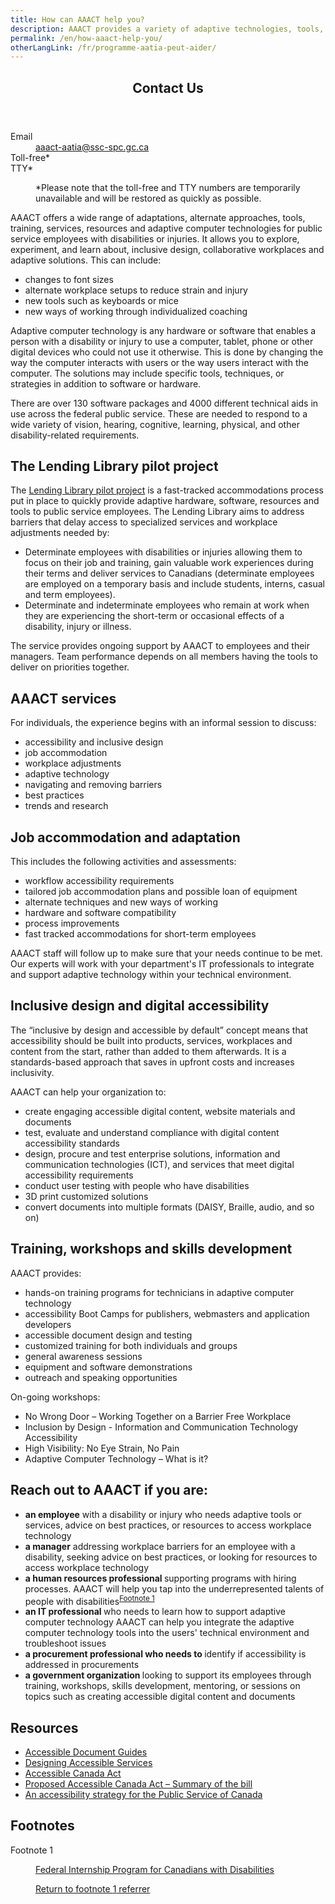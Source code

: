 ```yaml
---
title: How can AAACT help you?
description: AAACT provides a variety of adaptive technologies, tools, and services to help public service employees with disabilities or injuries. It offers adaptations like font size changes, ergonomic setups, and new working methods through individualized coaching. The program supports over 130 software packages and 4000 technical aids to meet diverse needs. The Lending Library pilot project fast-tracks accommodations, providing quick access to adaptive hardware and software. AAACT also offers training, workshops, and resources on accessibility, inclusive design, and digital content creation.
permalink: /en/how-aaact-help-you/
otherLangLink: /fr/programme-aatia-peut-aider/
---
```


<div class="row">
		<div class="col-xs-12 col-md-4 pull-right">
				<section class="panel panel-primary">
						<header class="panel-heading">
								<h2 class="panel-title">Contact Us</h2>
						</header>
						<div class="panel-body">
								<dl class="mrgn-bttm-0">
										<dt>Email</dt>
										<dd><a href="mailto:aaact-aatia@ssc-spc.gc.ca">aaact-aatia@ssc-spc.gc.ca</a></dd>
										<dt>Toll-free*</dt>
										<dt>TTY*</dt>
										<dd>
												<p class="small">*Please note that the toll-free and TTY numbers are temporarily unavailable and will be restored as quickly as possible.</p>
										</dd>
								</dl>
						</div>
				</section>
		</div>
		<div class="mrgn-lft-md mrgn-rght-md">
				<p>AAACT offers a wide range of adaptations, alternate approaches, tools, training, services, resources and adaptive computer technologies for public service employees with disabilities or injuries. It allows you to explore, experiment, and learn about, inclusive design, collaborative workplaces and adaptive solutions. This can include:</p>
				<ul>
						<li>changes to font sizes </li>
						<li>alternate workplace setups to reduce strain and injury </li>
						<li>new tools such as keyboards or mice</li>
						<li>new ways of working through individualized coaching</li>
				</ul>
				<p>Adaptive computer technology is any hardware or software that enables a person with a disability or injury to use a computer, tablet, phone or other digital devices who could not use it otherwise. This is done by changing the way the computer interacts with users or the way users interact with the computer. The solutions may include specific tools, techniques, or strategies in addition to software or hardware.</p>
				<p>There are over 130 software packages and 4000 different technical aids in use across the federal public service. These are needed to respond to a wide variety of vision, hearing, cognitive, learning, physical, and other disability-related requirements.</p>
				<h2>The Lending Library pilot project</h2>
				<p>The <a href="/en/shared-services/corporate/aaact-program/lending-library-service-pilot-project.html">Lending Library pilot project</a> is a fast-tracked accommodations process put in place to quickly provide adaptive hardware, software, resources and tools to public service employees. The Lending Library aims to address barriers that delay access to specialized services and workplace adjustments needed by:</p>
				<ul class="lst-spcd">
						<li>Determinate employees with disabilities or injuries allowing them to focus on their job and training, gain valuable work experiences during their terms and deliver services to Canadians (determinate employees are employed on a temporary basis and include students, interns, casual and term employees).</li>
						<li>Determinate and indeterminate employees who remain at work when they are experiencing the short-term or occasional effects of a disability, injury or illness.</li>
				</ul>
				<p>The service provides ongoing support by AAACT to employees and their managers. Team performance depends on all members having the tools to deliver on priorities together.</p>
				<h2>AAACT services</h2>
				<p>For individuals, the experience begins with an informal session to discuss:</p>
				<ul>
						<li>accessibility and inclusive design</li>
						<li>job accommodation </li>
						<li>workplace adjustments</li>
						<li>adaptive technology </li>
						<li>navigating and removing barriers</li>
						<li>best practices</li>
						<li>trends and research</li>
				</ul>
				<h2>Job accommodation and adaptation</h2>
				<p>This includes the following activities and assessments:</p>
				<ul>
						<li>workflow accessibility requirements</li>
						<li>tailored job accommodation plans and possible loan of equipment</li>
						<li>alternate techniques and new ways of working</li>
						<li>hardware and software compatibility</li>
						<li>process improvements</li>
						<li>fast tracked accommodations for short-term employees</li>
				</ul>
				<p>AAACT staff will follow up to make sure that your needs continue to be met. Our experts will work with your department's IT professionals to integrate and support adaptive technology within your technical environment.</p>
				<h2>Inclusive design and digital accessibility</h2>
				<p>The “inclusive by design and accessible by default” concept means that accessibility should be built into products, services, workplaces and content from the start, rather than added to them afterwards. It is a standards-based approach that saves in upfront costs and increases inclusivity.</p>
				<p>AAACT can help your organization to:</p>
				<ul>
						<li>create engaging accessible digital content, website materials and documents </li>
						<li>test, evaluate and understand compliance with digital content accessibility standards</li>
						<li>design, procure and test enterprise solutions, information and communication technologies (ICT), and services that meet digital accessibility requirements</li>
						<li>conduct user testing with people who have disabilities</li>
						<li>3D print customized solutions</li>
						<li>convert documents into multiple formats (DAISY, Braille, audio, and so on) </li>
				</ul>
				<h2>Training, workshops and skills development</h2>
				<p>AAACT provides:</p>
				<ul>
						<li>hands-on training programs for technicians in adaptive computer technology </li>
						<li>accessibility Boot Camps for publishers, webmasters and application developers</li>
						<li>accessible document design and testing</li>
						<li>customized training for both individuals and groups</li>
						<li>general awareness sessions</li>
						<li>equipment and software demonstrations</li>
						<li>outreach and speaking opportunities</li>
				</ul>
				<p>On-going workshops:</p>
				<ul>
						<li>No Wrong Door – Working Together on a Barrier Free Workplace</li>
						<li>Inclusion by Design - Information and Communication Technology Accessibility</li>
						<li>High Visibility: No Eye Strain, No Pain</li>
						<li>Adaptive Computer Technology – What is it?</li>
				</ul>
				<h2>Reach out to AAACT if you are:</h2>
				<ul>
						<li><strong>an employee</strong> with a disability or injury who needs adaptive tools or services, advice on best practices, or resources to access workplace technology </li>
						<li><strong>a manager</strong> addressing workplace barriers for an employee with a disability, seeking advice on best practices, or looking for resources to access workplace technology</li>
						<li><strong>a human resources professional </strong>supporting programs with hiring processes. AAACT will help you tap into the underrepresented talents of people with disabilities<sup id="fn1-rf"><a class="fn-lnk" href="#fn1"><span class="wb-inv">Footnote </span>1</a></sup></li>
						<li><strong>an IT professional </strong>who needs to learn how to support adaptive computer technology AAACT can help you integrate the adaptive computer technology tools into the users' technical environment and troubleshoot issues </li>
						<li><strong>a procurement professional who needs to </strong>identify if accessibility is addressed in procurements </li>
						<li><strong>a government organization</strong><strong> </strong>looking to support its employees through training, workshops, skills development, mentoring, or sessions on topics such as creating accessible digital content and documents </li>
				</ul>
				<h2 class="h3">Resources</h2>
				<ul>
						<li><a href="https://canada-ca.github.io/a11y/">Accessible Document Guides </a></li>
						<li><a href="https://a11y.canada.ca/en/guides/design-accessible-services">Designing Accessible Services</a></li>
						<li><a href="https://laws-lois.justice.gc.ca/eng/acts/A-0.6/">Accessible Canada Act</a></li>
						<li><a href="/en/employment-social-development/programs/accessible-people-disabilities/act-summary.html">Proposed Accessible Canada Act – Summary of the bill</a></li>
						<li><a href="/en/government/publicservice/wellness-inclusion-diversity-public-service/diversity-inclusion-public-service/accessibility-public-service.html">An accessibility strategy for the Public Service of Canada</a></li>
				</ul>
				<aside class="wb-fnote" role="note">
						<h2 id="fn">Footnotes</h2>
						<dl>
								<dt>Footnote 1</dt>
								<dd id="fn1">
										<p><a href="https://emploisfp-psjobs.cfp-psc.gc.ca/srs-sre/page01.htm?poster=1&amp;lang=en">Federal Internship Program for Canadians with Disabilities</a></p>
										<p class="fn-rtn"><a href="#fn1-rf"><span class="wb-inv">Return to footnote </span>1<span class="wb-inv"> referrer</span></a></p>
								</dd>
						</dl>
				</aside>
		</div>
</div>
